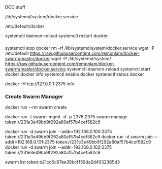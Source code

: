 DOC stuff


/lib/systemd/system/docker.service

/etc/default/docker

systemctl daemon-reload
systemctl restart docker

###

systemctl stop docker
rm -rf /lib/systemd/system/docker.service
wget -P /etc/default https://raw.githubusercontent.com/remonlam/docker-swarm/master/docker
wget -P /lib/systemd/system/ https://raw.githubusercontent.com/remonlam/docker-swarm/master/docker.service
systemctl daemon-reload
systemctl start docker
docker info
systemctl enable docker
systemctl status docker


docker -H tcp://127.0.0.1:2375 info

### Create Swarm Manager
docker run --rm swarm create

docker run -t swarm-mgmt -d -p 2376:2375 swarm manage token://231e3e49bb9f292a80af57b4cef582c9

docker run -d swarm join --addr=192.168.0.100:2375 token://231e3e49bb9f292a80af57b4cef582c9
docker run -d swarm join --addr=192.168.0.101:2375 token://231e3e49bb9f292a80af57b4cef582c9
docker run -d swarm join --addr=192.168.0.102:2375 token://231e3e49bb9f292a80af57b4cef582c9

swarm list token:b21cc6c97ee39bcf159da2d4032365d3
